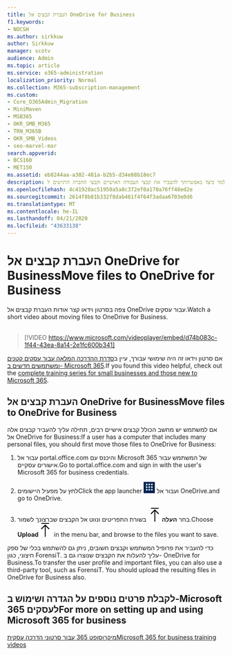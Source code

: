 ```yaml
---
title: העברת קבצים אל OneDrive for Business
f1.keywords:
- NOCSH
ms.author: sirkkuw
author: Sirkkuw
manager: scotv
audience: Admin
ms.topic: article
ms.service: o365-administration
localization_priority: Normal
ms.collection: M365-subscription-management
ms.custom:
- Core_O365Admin_Migration
- MiniMaven
- MSB365
- OKR_SMB_M365
- TRN_M365B
- OKR_SMB_Videos
- seo-marvel-mar
search.appverid:
- BCS160
- MET150
ms.assetid: eb8244aa-a302-481a-b2b5-d34e88b18ec7
description: למד כיצד באפשרותך להעביר את קבצי העבודה האישיים וקבצי החברה הרגישים ל-OneDrive עבור עסקים בצעדים פשוטים בלבד.
ms.openlocfilehash: 4c41928ac51950a5a8c372ef0a170a76ff48ed2e
ms.sourcegitcommit: 2614f8b81b332f8dab461f4f64f3adaa6703e0d6
ms.translationtype: MT
ms.contentlocale: he-IL
ms.lasthandoff: 04/21/2020
ms.locfileid: "43633138"
---
```

# <a name="move-files-to-onedrive-for-business"></a><span data-ttu-id="5f3d5-103">העברת קבצים אל OneDrive for Business</span><span class="sxs-lookup"><span data-stu-id="5f3d5-103">Move files to OneDrive for Business</span></span>

<span data-ttu-id="5f3d5-104">צפה בסרטון וידאו קצר אודות העברת קבצים אל OneDrive עבור עסקים.</span><span class="sxs-lookup"><span data-stu-id="5f3d5-104">Watch a short video about moving files to OneDrive for Business.</span></span><br><br>

> [!VIDEO https://www.microsoft.com/videoplayer/embed/d74b083c-1f44-43ea-8a14-2e1fc600b341] 

<span data-ttu-id="5f3d5-105">אם סרטון וידאו זה היה שימושי עבורך, עיין ב[סדרת ההדרכה המלאה עבור עסקים קטנים ומשתמשים חדשים ב- Microsoft 365](https://support.office.com/article/6ab4bbcd-79cf-4000-a0bd-d42ce4d12816).</span><span class="sxs-lookup"><span data-stu-id="5f3d5-105">If you found this video helpful, check out the [complete training series for small businesses and those new to Microsoft 365](https://support.office.com/article/6ab4bbcd-79cf-4000-a0bd-d42ce4d12816).</span></span>


## <a name="move-files-to-onedrive-for-business"></a><span data-ttu-id="5f3d5-106">העברת קבצים אל OneDrive for Business</span><span class="sxs-lookup"><span data-stu-id="5f3d5-106">Move files to OneDrive for Business</span></span>

<span data-ttu-id="5f3d5-107">אם למשתמש יש מחשב הכולל קבצים אישיים רבים, תחילה עליך להעביר קבצים אלה אל OneDrive for Business:</span><span class="sxs-lookup"><span data-stu-id="5f3d5-107">If a user has a computer that includes many personal files, you should first move those files to OneDrive for Business:</span></span>
  
1. <span data-ttu-id="5f3d5-108">עבור אל portal.office.com והיכנס עם Microsoft 365 של המשתמש עבור אישורים עסקיים.</span><span class="sxs-lookup"><span data-stu-id="5f3d5-108">Go to portal.office.com and sign in with the user's Microsoft 365 for business credentials.</span></span>

2. <span data-ttu-id="5f3d5-109">לחץ על מפעיל היישומים</span><span class="sxs-lookup"><span data-stu-id="5f3d5-109">Click the app launcher</span></span> ![The app launcher icon in Office 365](../media/7502f4ec-3c9a-435d-a7b4-b9cda85189a7.png) <span data-ttu-id="5f3d5-111">ועבור אל OneDrive.</span><span class="sxs-lookup"><span data-stu-id="5f3d5-111">and go to OneDrive.</span></span> 
    
3. <span data-ttu-id="5f3d5-112">בחר **העלה**![Upload](../media/d9b963b8-10af-42e2-953d-360301b83d3c.png) בשורת התפריטים ונווט אל הקבצים שברצונך לשמור.</span><span class="sxs-lookup"><span data-stu-id="5f3d5-112">Choose **Upload**![Upload](../media/d9b963b8-10af-42e2-953d-360301b83d3c.png) in the menu bar, and browse to the files you want to save.</span></span> 
    
<span data-ttu-id="5f3d5-p101">כדי להעביר את פרופיל המשתמש וקבצים חשובים, ניתן גם להשתמש בכלי של ספק חיצוני, כגון ForensiT. עליך להעלות את הקבצים שנוצרו גם ב- OneDrive for Business.</span><span class="sxs-lookup"><span data-stu-id="5f3d5-p101">To transfer the user profile and important files, you can also use a third-party tool, such as ForensiT. You should upload the resulting files in OneDrive for Business also.</span></span>
  
## <a name="for-more-on-setting-up-and-using-microsoft-365-for-business"></a><span data-ttu-id="5f3d5-115">לקבלת פרטים נוספים על הגדרה ושימוש ב-Microsoft 365 לעסקים</span><span class="sxs-lookup"><span data-stu-id="5f3d5-115">For more on setting up and using Microsoft 365 for business</span></span>

[<span data-ttu-id="5f3d5-116">מיקרוסופט 365 עבור סרטוני הדרכה עסקית</span><span class="sxs-lookup"><span data-stu-id="5f3d5-116">Microsoft 365 for business training videos</span></span>](https://support.office.com/article/6ab4bbcd-79cf-4000-a0bd-d42ce4d12816)
